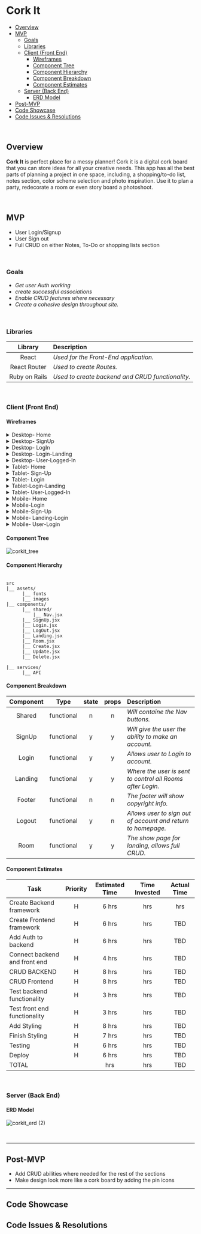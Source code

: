 # Cork It


- [Overview](#overview)
- [MVP](#mvp)
  - [Goals](#goals)
  - [Libraries](#libraries)
  - [Client (Front End)](#client-front-end)
    - [Wireframes](#wireframes)
    - [Component Tree](#component-tree)
    - [Component Hierarchy](#component-hierarchy)
    - [Component Breakdown](#component-breakdown)
    - [Component Estimates](#component-estimates)
  - [Server (Back End)](#server-back-end)
    - [ERD Model](#erd-model)
- [Post-MVP](#post-mvp)
- [Code Showcase](#code-showcase)
- [Code Issues & Resolutions](#code-issues--resolutions)

<br>

## Overview

**Cork It** is perfect place for a messy planner! Cork it is a digital cork board that you can store ideas for all your creative needs. This app has all the best parts of planning a project in one space, including, a shopping/to-do list, notes section, color scheme selection and photo inspiration. Use it to plan a party, redecorate a room or even story board a photoshoot.  


<br>

## MVP

- User Login/Signup
- User Sign out
- Full CRUD on either Notes, To-Do or shopping lists section



<br>

### Goals

- _Get user Auth working_
- _create successful associations_
- _Enable CRUD features where necessary_
- _Create a cohesive design throughout site._


<br>

### Libraries



|     Library      | Description                                |
| :--------------: | :----------------------------------------- |
|      React       | _Used for the Front-End application._ |
|   React Router   | _Used to create Routes._ |
|   Ruby on Rails  | _Used to create backend and CRUD functionality._ |


<br>

### Client (Front End)

#### Wireframes



<details>
<summary>Desktop- Home</summary>
<img src="https://user-images.githubusercontent.com/61858219/85627948-509dca80-b63d-11ea-90b8-e21583b4ba9a.png" >
</details>

<details>
<summary>Desktop- SignUp</summary>
<img src="https://user-images.githubusercontent.com/61858219/85628042-77f49780-b63d-11ea-8d0e-ecd2d39ef5cb.png" >
</details>

<details>
<summary>Desktop- LogIn</summary>
<img src="https://user-images.githubusercontent.com/61858219/85628157-a5414580-b63d-11ea-84d3-7cfc47993c30.png" >
</details>


<details>
<summary>Desktop- Login-Landing</summary>
<img src="https://user-images.githubusercontent.com/61858219/85628209-bee28d00-b63d-11ea-8a7c-acc3e87aecd2.png" >
</details>

<details>
<summary>Desktop- User-Logged-In</summary>
<img src="https://user-images.githubusercontent.com/61858219/85628274-e0437900-b63d-11ea-8de2-37384cc84ad8.png" >
</details>


<details>
<summary>Tablet- Home</summary>
<img src="https://user-images.githubusercontent.com/61858219/85754066-c6a43f00-b6da-11ea-8f14-e059f7ad0dc3.png" >
</details>


<details>
<summary>Tablet- Sign-Up</summary>
<img src="https://user-images.githubusercontent.com/61858219/85754352-fc492800-b6da-11ea-906f-acc0f5745831.png" >
</details>

<details>
<summary>Tablet- Login</summary>
<img src="https://user-images.githubusercontent.com/61858219/85754435-0cf99e00-b6db-11ea-906f-0a6f18a08e3f.png" >
</details>

<details>
<summary>Tablet-Login-Landing</summary>
<img src="https://user-images.githubusercontent.com/61858219/85754529-200c6e00-b6db-11ea-80e5-e8fa0ed32b21.png" >
</details>

<details>
<summary>Tablet- User-Logged-In</summary>
<img src="https://user-images.githubusercontent.com/61858219/85754702-4a5e2b80-b6db-11ea-9e08-ff434f044976.png" >
</details>


<details>
<summary>Mobile- Home</summary>
<img src="https://user-images.githubusercontent.com/61858219/85755015-9315e480-b6db-11ea-85d8-4c93e580a721.png" >
</details>

<details>
<summary>Mobile-Login</summary>
<img src="https://user-images.githubusercontent.com/61858219/85755093-a1fc9700-b6db-11ea-935f-18355be862af.png" >
</details>

<details>
<summary>Mobile-Sign-Up</summary>
<img src="https://user-images.githubusercontent.com/61858219/85755196-b93b8480-b6db-11ea-9f00-f803b95d05b5.png" >
</details>

<details>
<summary>Mobile- Landing-Login</summary>
<img src="https://user-images.githubusercontent.com/61858219/85755270-c9ebfa80-b6db-11ea-97fe-8292caef5e4d.png" >
</details>

<details>
<summary>Mobile- User-Login</summary>
<img src="https://user-images.githubusercontent.com/61858219/85755374-e12ae800-b6db-11ea-8b0f-37730ebd4cb5.png" >
</details>

#### Component Tree

![corkit_tree](https://user-images.githubusercontent.com/61858219/85790717-b2723900-b6fe-11ea-8b01-75f4cb39f35c.png)


#### Component Hierarchy

 

``` structure

src
|__ assets/
      |__ fonts
      |__ images
|__ components/
      |__ shared/
          |__ Nav.jsx
      |__ SignUp.jsx
      |__ Login.jsx
      |__ LogOut.jsx
      |__ Landing.jsx
      |__ Room.jsx
      |__ Create.jsx
      |__ Update.jsx
      |__ Delete.jsx
      
|__ services/
      |__ API

```

#### Component Breakdown



|  Component   |    Type    | state | props | Description                                                      |
| :----------: | :--------: | :---: | :---: | :--------------------------------------------------------------- |
|    Shared    | functional |   n   |   n   | _Will containe the Nav buttons._               |
| SignUp   | functional |   y  |   y   | _Will give the user the ability to make an account._       |
|  Login    |   functional    |   y   |  y  | _Allows user to Login to account._      |
| Landing | functional |   y   |   y   | _Where the user is sent to control all Rooms after Login._                 |
|    Footer    | functional |   n   |   n   | _The footer will show copyright info._ |
|    Logout    | functional |   y   |   n   | _Allows user to sign out of account and return to homepage._ |
|    Room    | functional |  y   |   y   | _The show page for landing, allows full CRUD._ |



#### Component Estimates



| Task                | Priority | Estimated Time | Time Invested | Actual Time |
| ------------------- | :------: | :------------: | :-----------: | :---------: |
| Create Backend framework    |    H    |     6 hrs      |      hrs     |     hrs    |
| Create Frontend framework |    H     |     6 hrs      |      hrs     |     TBD     |
|Add Auth to backend  |    H     |     6 hrs      |      hrs     |     TBD     |
| Connect backend and front end |    H     |     4 hrs      |     hrs     |     TBD     |
| CRUD BACKEND |    H     |     8 hrs      |      hrs     |     TBD     |
| CRUD Frontend |    H     |     8 hrs      |      hrs     |     TBD     |
| Test backend functionality |    H     |     3 hrs      |      hrs     |     TBD     |
| Test front end functionality |    H     |    3  hrs      |      hrs     |     TBD     |
| Add Styling |    H     |     8 hrs      |      hrs     |     TBD     |
| Finish Styling|    H     |     7 hrs      |      hrs     |     TBD     |
| Testing |    H     |     6 hrs      |       hrs     |     TBD     |
|Deploy |    H     |     6 hrs      |       hrs     |     TBD     |
| TOTAL               |          |     hrs      |     hrs     |     TBD     |



<br>

### Server (Back End)

#### ERD Model

![corkit_erd (2)](https://user-images.githubusercontent.com/61858219/86059293-76a5df00-ba30-11ea-9a93-4b03bedbb35c.png)



<br>

***

## Post-MVP

- Add CRUD abilities where needed for the rest of the sections
- Make design look more like a cork board by adding the pin icons

***

## Code Showcase



## Code Issues & Resolutions
